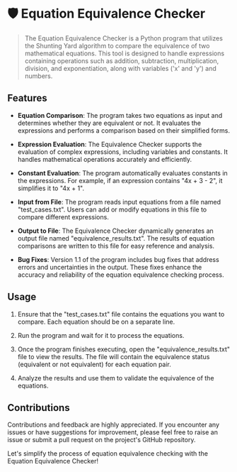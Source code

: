   

# 🛡️ Equation Equivalence Checker

> The Equation Equivalence Checker is a Python program that utilizes the Shunting Yard algorithm to compare the equivalence of two mathematical equations. This tool is designed to handle expressions containing operations such as addition, subtraction, multiplication, division, and exponentiation, along with variables ('x' and 'y') and numbers.

## Features

- **Equation Comparison**: The program takes two equations as input and determines whether they are equivalent or not. It evaluates the expressions and performs a comparison based on their simplified forms.

- **Expression Evaluation**: The Equivalence Checker supports the evaluation of complex expressions, including variables and constants. It handles mathematical operations accurately and efficiently.

- **Constant Evaluation**: The program automatically evaluates constants in the expressions. For example, if an expression contains "4x + 3 - 2", it simplifies it to "4x + 1".

- **Input from File**: The program reads input equations from a file named "test_cases.txt". Users can add or modify equations in this file to compare different expressions.

- **Output to File**: The Equivalence Checker dynamically generates an output file named "equivalence_results.txt". The results of equation comparisons are written to this file for easy reference and analysis.

- **Bug Fixes**: Version 1.1 of the program includes bug fixes that address errors and uncertainties in the output. These fixes enhance the accuracy and reliability of the equation equivalence checking process.

## Usage

1. Ensure that the "test_cases.txt" file contains the equations you want to compare. Each equation should be on a separate line.

2. Run the program and wait for it to process the equations.

3. Once the program finishes executing, open the "equivalence_results.txt" file to view the results. The file will contain the equivalence status (equivalent or not equivalent) for each equation pair.

4. Analyze the results and use them to validate the equivalence of the equations.

## Contributions

Contributions and feedback are highly appreciated. If you encounter any issues or have suggestions for improvement, please feel free to raise an issue or submit a pull request on the project's GitHub repository.

Let's simplify the process of equation equivalence checking with the Equation Equivalence Checker!
